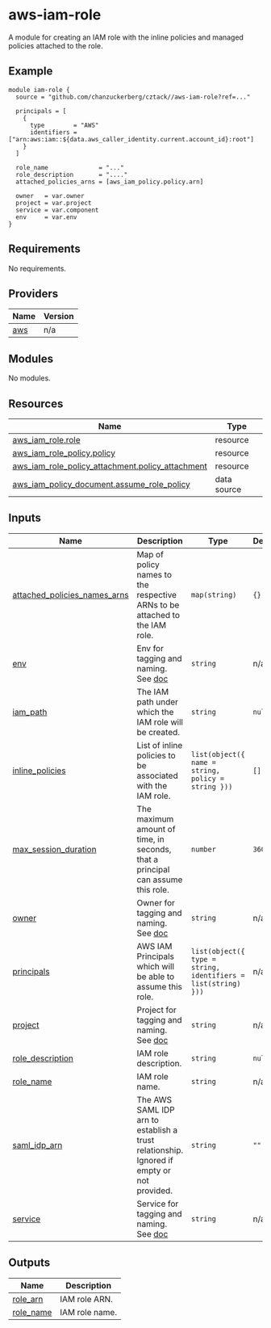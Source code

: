 # aws-iam-role
A module for creating an IAM role with the inline policies and managed policies attached to the role.

## Example

```hcl
module iam-role {
  source = "github.com/chanzuckerberg/cztack//aws-iam-role?ref=..."

  principals = [
    {
      type        = "AWS"
      identifiers = ["arn:aws:iam::${data.aws_caller_identity.current.account_id}:root"]
    }
  ]

  role_name              = "..."
  role_description       = "...."
  attached_policies_arns = [aws_iam_policy.policy.arn]

  owner   = var.owner
  project = var.project
  service = var.component
  env     = var.env
}
```

<!-- START -->
## Requirements

No requirements.

## Providers

| Name | Version |
|------|---------|
| <a name="provider_aws"></a> [aws](#provider\_aws) | n/a |

## Modules

No modules.

## Resources

| Name | Type |
|------|------|
| [aws_iam_role.role](https://registry.terraform.io/providers/hashicorp/aws/latest/docs/resources/iam_role) | resource |
| [aws_iam_role_policy.policy](https://registry.terraform.io/providers/hashicorp/aws/latest/docs/resources/iam_role_policy) | resource |
| [aws_iam_role_policy_attachment.policy_attachment](https://registry.terraform.io/providers/hashicorp/aws/latest/docs/resources/iam_role_policy_attachment) | resource |
| [aws_iam_policy_document.assume_role_policy](https://registry.terraform.io/providers/hashicorp/aws/latest/docs/data-sources/iam_policy_document) | data source |

## Inputs

| Name | Description | Type | Default | Required |
|------|-------------|------|---------|:--------:|
| <a name="input_attached_policies_names_arns"></a> [attached\_policies\_names\_arns](#input\_attached\_policies\_names\_arns) | Map of policy names to the respective ARNs to be attached to the IAM role. | `map(string)` | `{}` | no |
| <a name="input_env"></a> [env](#input\_env) | Env for tagging and naming. See [doc](../README.md#consistent-tagging) | `string` | n/a | yes |
| <a name="input_iam_path"></a> [iam\_path](#input\_iam\_path) | The IAM path under which the IAM role will be created. | `string` | `null` | no |
| <a name="input_inline_policies"></a> [inline\_policies](#input\_inline\_policies) | List of inline policies to be associated with the IAM role. | `list(object({ name = string, policy = string }))` | `[]` | no |
| <a name="input_max_session_duration"></a> [max\_session\_duration](#input\_max\_session\_duration) | The maximum amount of time, in seconds, that a principal can assume this role. | `number` | `3600` | no |
| <a name="input_owner"></a> [owner](#input\_owner) | Owner for tagging and naming. See [doc](../README.md#consistent-tagging) | `string` | n/a | yes |
| <a name="input_principals"></a> [principals](#input\_principals) | AWS IAM Principals which will be able to assume this role. | `list(object({ type = string, identifiers = list(string) }))` | n/a | yes |
| <a name="input_project"></a> [project](#input\_project) | Project for tagging and naming. See [doc](../README.md#consistent-tagging) | `string` | n/a | yes |
| <a name="input_role_description"></a> [role\_description](#input\_role\_description) | IAM role description. | `string` | `null` | no |
| <a name="input_role_name"></a> [role\_name](#input\_role\_name) | IAM role name. | `string` | n/a | yes |
| <a name="input_saml_idp_arn"></a> [saml\_idp\_arn](#input\_saml\_idp\_arn) | The AWS SAML IDP arn to establish a trust relationship. Ignored if empty or not provided. | `string` | `""` | no |
| <a name="input_service"></a> [service](#input\_service) | Service for tagging and naming. See [doc](../README.md#consistent-tagging) | `string` | n/a | yes |

## Outputs

| Name | Description |
|------|-------------|
| <a name="output_role_arn"></a> [role\_arn](#output\_role\_arn) | IAM role ARN. |
| <a name="output_role_name"></a> [role\_name](#output\_role\_name) | IAM role name. |
<!-- END -->
